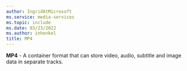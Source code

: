 ```yaml
---
author: IngridAtMicrosoft
ms.service: media-services
ms.topic: include
ms.date: 03/23/2022
ms.author: inhenkel
title: MP4
---
```


**MP4** - A container format that can store video, audio, subtitle and image data in separate tracks.
